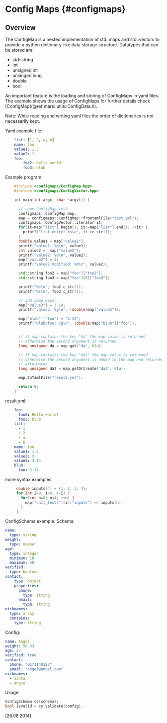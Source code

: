 Config Maps {#configmaps}
===========

## Overview

The ConfigMap is a nested implementation of std::maps and std::vectors to provide a python dictionary-like data storage structure. Datatypes that can be stored are:

 - std::string
 - int
 - unsigned int
 - unsinged long
 - double
 - bool

An important feature is the loading and storing of ConfigMaps in yaml files. The example shows the usage of ConfigMaps for further details check [ConfigMap](@ref mars::utils::ConfigData.h).

Note: While reading and writing yaml files the order of dictionaries is not necessarily kept.

Yaml example file:
```yaml
    list: [1, 2, a, b]
    name: foo
    value1: 1.3
    value2: 1
    foo:
        foo2: Hello world!
        foo3: blub
```

Example program:

```cpp
    #include <configmaps/ConfigMap.hpp>
    #include <configmaps/ConfigVector.hpp>

    int main(int argc, char *argv[]) {

      // some ConfigMap test
      configmaps::ConfigMap map;
      map = configmaps::ConfigMap::fromYamlFile("test.yml");
      configmaps::ConfigVector::iterator it;
      for(it=map["list"].begin(); it!=map["list"].end(); ++it) {
        printf("list entry: %s\n", it->c_str());
      }
      double value1 = map["value1"];
      printf("value1: %g\n", value1);
      int value2 =  map["value2"];
      printf("value2: %d\n", value2);
      map["value2"] = 3;
      printf("value2 modified: %d\n", value2);

      std::string foo2 = map["foo"]["foo2"];
      std::string foo3 = map["foo"][0]["foo3"];

      printf("%s\n", foo2.c_str());
      printf("%s\n", foo3.c_str());

      // add some keys:
      map["value3"] = 3.14;
      printf("value3: %g\n", (double)map["value3"]);

      map["blub"]["foo"] = "3.14";
      printf("blub/foo: %g\n", (double)map["blub"]["foo"]);


      // if map contains the key "da" the map value is returned
      // otherwise the second argument is returned
      long unsigned da = map.get("da", 0lu);

      // if map contains the key "da2" the map value is returned
      // otherwise the second argument is added to the map and returned
      // afterwards
      long unsigned da2 = map.getOrCreate("da2", 0lu);

      map.toYamlFile("result.yml");

      return 0;
    }
```

result.yml:
```yaml
    foo:
      foo2: Hello world!
      foo3: blub
    list:
      - 1
      - 2
      - a
      - b
    name: foo
    value1: 1.3
    value2: 3
    value3: 3.14
    blub:
      foo: 3.14
```
more syntax examples:
```cpp
     double inputs[4] = {1, 2, 3, 4};
     for(int i=0; i<4; ++i) {
       for(int n=0; n<4; ++n) {
         map["unit_tests"][i]["inputs"] << inputs[n];
       }
     }
```

ConfigSchema example:
Schema:
```yaml
name:
  type: string
weight:
  type: number
age:
  type: integer
  minimum: 18
  maximum: 60
verified: 
  type: boolean
contact:
    type: object
    properties:
      phone:
        type: string
      email: 
        type: string                                                                                                         
nicknames:
  type: array
  contains:
    type: string
```

Config:
```yaml
name: Angel
weight: 56.33
age: 23
verified: true
contact:
  phone: "0171140123"
  email: "angel@angel.com"
nicknames:
  - santa
  - angie
```

Usage:
```cpp
ConfigSchema cs(schema);
bool isValid = cs.validate(config);
```

\[26.08.2014\]

